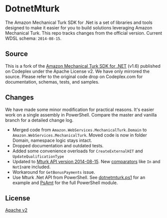 # DotnetMturk

The Amazon Mechanical Turk SDK for .Net is a set of libraries and tools designed to make it easier for you to build solutions leveraging Amazon Mechanical Turk. This repo tracks changes from the official version. Current WDSL schema: `2014-08-15`.

## Source

This is a fork of the [Amazon Mechanical Turk SDK for .NET](http://mturkdotnet.codeplex.com/) (v1.6) published on Codeplex under the Apache License v2. We have only mirrored the source. Please refer to the original code drop on Codeplex.com for documentation, schemas, tests, and samples.

## Changes

We have made some minor modification for practical reasons. It's easier work on a single assembly in PowerShell. 
Compare the master and vanilla branch for a detailed change log.

- Merged code from `Amazon.WebServices.MechanicalTurk.Domain` to `Amazon.WebServices.MechanicalTurk`. Moved code is now in folder Domain, namespace logic stays intact.
- Dropped documentation and outdated tests.
- Added some convenience overloads for `CreateExternalHIT` and `UpdateQualificationType`
- Updated to [Mturk API version 2014-08-15](http://docs.aws.amazon.com/AWSMechTurk/latest/AWSMturkAPI/ApiReference_WsdlLocationArticle.html). New [comparators](http://mechanicalturk.typepad.com/blog/2014/07/new-qualification-comparators-add-greater-flexibility-to-qualifications-.html) like `In` and `NotIn`are included.
- Workaround for `GetBonusPayments` issue.
- Use Mturk .Net API from PowerShell. See [dotnetmturk.ps1](https://github.com/DeSciL/DotnetMturk/blob/master/DotnetMturk.ps1) for an example and [PsAmt](https://github.com/DeSciL/PsAmt) for the full PowerShell module.

## License

[Apache v2](https://github.com/DeSciL/DotnetMturk/blob/master/LICENSE)